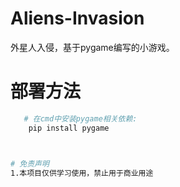 # Aliens-Invasion
外星人入侵，基于pygame编写的小游戏。
# 部署方法
```bash
   # 在cmd中安装pygame相关依赖:
    pip install pygame



# 免责声明
1.本项目仅供学习使用，禁止用于商业用途